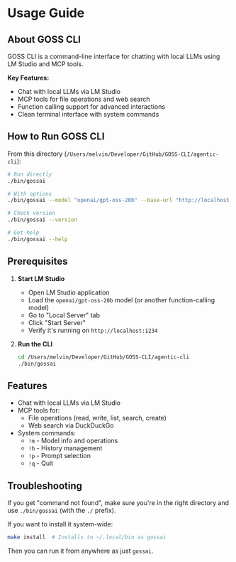 # Usage Guide

## About GOSS CLI

GOSS CLI is a command-line interface for chatting with local LLMs using LM Studio and MCP tools.

**Key Features:**
- Chat with local LLMs via LM Studio
- MCP tools for file operations and web search
- Function calling support for advanced interactions
- Clean terminal interface with system commands

## How to Run GOSS CLI

From this directory (`/Users/melvin/Developer/GitHub/GOSS-CLI/agentic-cli`):

```bash
# Run directly
./bin/gossai

# With options
./bin/gossai --model "openai/gpt-oss-20b" --base-url "http://localhost:1234/v1"

# Check version
./bin/gossai --version

# Get help
./bin/gossai --help
```

## Prerequisites

1. **Start LM Studio**
   - Open LM Studio application
   - Load the `openai/gpt-oss-20b` model (or another function-calling model)
   - Go to "Local Server" tab
   - Click "Start Server"
   - Verify it's running on `http://localhost:1234`

2. **Run the CLI**
   ```bash
   cd /Users/melvin/Developer/GitHub/GOSS-CLI/agentic-cli
   ./bin/gossai
   ```

## Features

- Chat with local LLMs via LM Studio
- MCP tools for:
  - File operations (read, write, list, search, create)
  - Web search via DuckDuckGo
- System commands:
  - `!m` - Model info and operations
  - `!h` - History management
  - `!p` - Prompt selection
  - `!q` - Quit

## Troubleshooting

If you get "command not found", make sure you're in the right directory and use `./bin/gossai` (with the `./` prefix).

If you want to install it system-wide:
```bash
make install  # Installs to ~/.local/bin as gossai
```

Then you can run it from anywhere as just `gossai`.